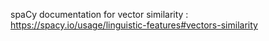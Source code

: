 spaCy documentation for vector similarity : https://spacy.io/usage/linguistic-features#vectors-similarity
